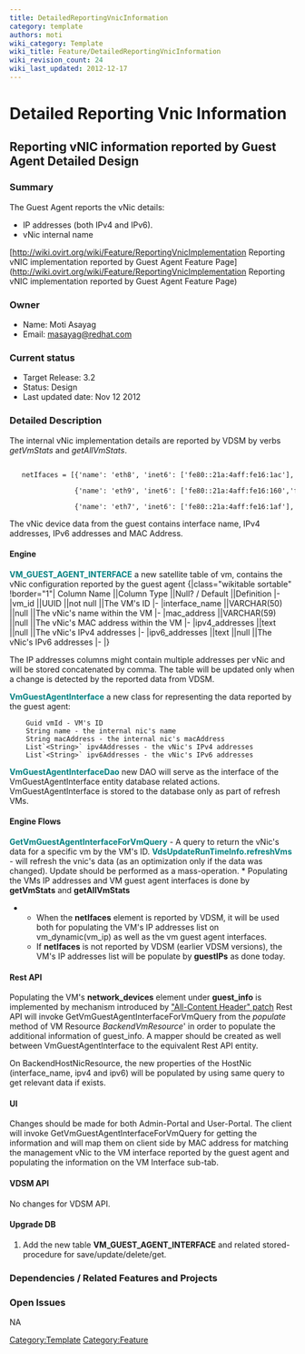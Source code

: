 ```yaml
---
title: DetailedReportingVnicInformation
category: template
authors: moti
wiki_category: Template
wiki_title: Feature/DetailedReportingVnicInformation
wiki_revision_count: 24
wiki_last_updated: 2012-12-17
---
```


# Detailed Reporting Vnic Information

## Reporting vNIC information reported by Guest Agent Detailed Design

### Summary

The Guest Agent reports the vNic details:

*   IP addresses (both IPv4 and IPv6).
*   vNic internal name

[http://wiki.ovirt.org/wiki/Feature/ReportingVnicImplementation Reporting vNIC implementation reported by Guest Agent Feature Page](http://wiki.ovirt.org/wiki/Feature/ReportingVnicImplementation Reporting vNIC implementation reported by Guest Agent Feature Page)

### Owner

*   Name: Moti Asayag
*   Email: masayag@redhat.com

### Current status

*   Target Release: 3.2
*   Status: Design
*   Last updated date: Nov 12 2012

### Detailed Description

The internal vNic implementation details are reported by VDSM by verbs *getVmStats* and *getAllVmStats*.

         netIfaces = [{'name': 'eth8', 'inet6': ['fe80::21a:4aff:fe16:1ac'], 'inet': ['10.35.17.36'], 'hw': '00:1a:4a:16:01:ac'}, 
                      {'name': 'eth9', 'inet6': ['fe80::21a:4aff:fe16:160','fe80::21a:4aff:fe16:161'], 'inet': ['10.35.1.254'], 'hw': '00:1a:4a:16:01:60'}, 
                      {'name': 'eth7', 'inet6': ['fe80::21a:4aff:fe16:1af'], 'inet': ['10.35.18.69'], 'hw': '00:1a:4a:16:01:af'}]

The vNic device data from the guest contains interface name, IPv4 addresses, IPv6 addresses and MAC Address.

#### Engine

<span style="color:Teal">**VM_GUEST_AGENT_INTERFACE**</span> a new satellite table of vm, contains the vNic configuration reported by the guest agent
{|class="wikitable sortable" !border="1"| Column Name ||Column Type ||Null? / Default ||Definition |- |vm_id ||UUID ||not null ||The VM's ID |- |interface_name ||VARCHAR(50) ||null ||The vNic's name within the VM |- |mac_address ||VARCHAR(59) ||null ||The vNic's MAC address within the VM |- |ipv4_addresses ||text ||null ||The vNic's IPv4 addresses |- |ipv6_addresses ||text ||null ||The vNic's IPv6 addresses |- |}

The IP addresses columns might contain multiple addresses per vNic and will be stored concatenated by comma.
The table will be updated only when a change is detected by the reported data from VDSM.

<span style="color:Teal">**VmGuestAgentInterface**</span> a new class for representing the data reported by the guest agent:

        Guid vmId - VM's ID
        String name - the internal nic's name
        String macAddress - the internal nic's macAddress
        List`<String>` ipv4Addresses - the vNic's IPv4 addresses
        List`<String>` ipv6Addresses - the vNic's IPv6 addresses

<span style="color:Teal">**VmGuestAgentInterfaceDao**</span> new DAO will serve as the interface of the VmGuestAgentInterface entity database related actions. VmGuestAgentInterface is stored to the database only as part of refresh VMs.

#### Engine Flows

<span style="color:Teal">**GetVmGuestAgentInterfaceForVmQuery**</span> - A query to return the vNic's data for a specific vm by the VM's ID.
 <span style="color:Teal">**VdsUpdateRunTimeInfo.refreshVms**</span> - will refresh the vnic's data (as an optimization only if the data was changed). Update should be performed as a mass-operation.
\* Populating the VMs IP addresses and VM guest agent interfaces is done by **getVmStats** and **getAllVmStats**

*   -   When the **netIfaces** element is reported by VDSM, it will be used both for populating the VM's IP addresses list on vm_dynamic(vm_ip) as well as the vm guest agent interfaces.
    -   If **netIfaces** is not reported by VDSM (earlier VDSM versions), the VM's IP addresses list will be populate by **guestIPs** as done today.

#### Rest API

Populating the VM's **network_devices** element under **guest_info** is implemented by mechanism introduced by ["All-Content Header" patch](http://gerrit.ovirt.org/#/c/9018)
Rest API will invoke GetVmGuestAgentInterfaceForVmQuery from the *populate* method of VM Resource *BackendVmResource*' in order to populate the additional information of guest_info.
A mapper should be created as well between VmGuestAgentInterface to the equivalent Rest API entity.

On BackendHostNicResource, the new properties of the HostNic (interface_name, ipv4 and ipv6) will be populated by using same query to get relevant data if exists.

#### UI

Changes should be made for both Admin-Portal and User-Portal.
The client will invoke GetVmGuestAgentInterfaceForVmQuery for getting the information and will map them on client side by MAC address for matching the management vNic to the VM interface reported by the guest agent and populating the information on the VM Interface sub-tab.

#### VDSM API

No changes for VDSM API.

#### Upgrade DB

1.  Add the new table **VM_GUEST_AGENT_INTERFACE** and related stored-procedure for save/update/delete/get.

### Dependencies / Related Features and Projects

### Open Issues

NA

<Category:Template> <Category:Feature>
